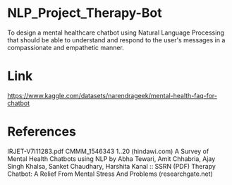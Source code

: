 # NLP_Project_Therapy-Bot

To design a mental healthcare chatbot using Natural Language Processing that should be able to understand and respond to the user's messages in a compassionate and empathetic manner.

# Link 
https://www.kaggle.com/datasets/narendrageek/mental-health-faq-for-chatbot

# References

IRJET-V7I11283.pdf
CMMM_1546343 1..20 (hindawi.com)
A Survey of Mental Health Chatbots using NLP by Abha Tewari, Amit Chhabria, Ajay Singh Khalsa, Sanket Chaudhary, Harshita Kanal :: SSRN
(PDF) Therapy Chatbot: A Relief From Mental Stress And Problems (researchgate.net)
